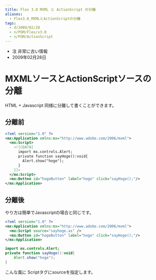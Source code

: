 ```yaml
---
title: Flex 3.0 MXML と ActionScript の分離
aliases:
  - Flex3.0_MXMLとActionScriptの分離
tags:
  - d/2009/02/28
  - n/PGM/Flex/v3.0
  - n/PGM/ActionScript
---
```


- 注 非常に古い情報
- 2009年02月28日

MXMLソースとActionScriptソースの分離
================================================================================
HTML + Javascript 同様に分離して書くことができます。

分離前
--------------------------------------------------------------------------------

```xml
<?xml version="1.0" ?>
<mx:Application xmlns:mx="http://www.adobe.com/2006/mxml">
  <mx:Script>
    <![CDATA[
      import mx.controls.Alert;
      private function sayHoge():void{
        Alert.show("hoge");
      }
    ]]>
  </mx:Script>
  <mx:Button id="hogeButton" label="hoge" click="sayHoge();"/>
</mx:Application>
```

分離後
--------------------------------------------------------------------------------
やり方は簡単でJavascriptの場合と同じです。


```xml
<?xml version="1.0" ?>
<mx:Application xmlns:mx="http://www.adobe.com/2006/mxml">
  <mx:Script source="sayhoge.as" />
  <mx:Button id="hogeButton" label="hoge" click="sayHoge();"/>
</mx:Application>
```


```actionscript
import mx.controls.Alert;
private function sayHoge():void{
    Alert.show("hoge");
}
```

こんな風に Scriptタグにsourceを指定します。


